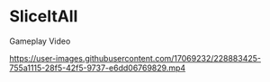 # SliceItAll
  
Gameplay Video




https://user-images.githubusercontent.com/17069232/228883425-755a1115-28f5-42f5-9737-e6dd06769829.mp4




